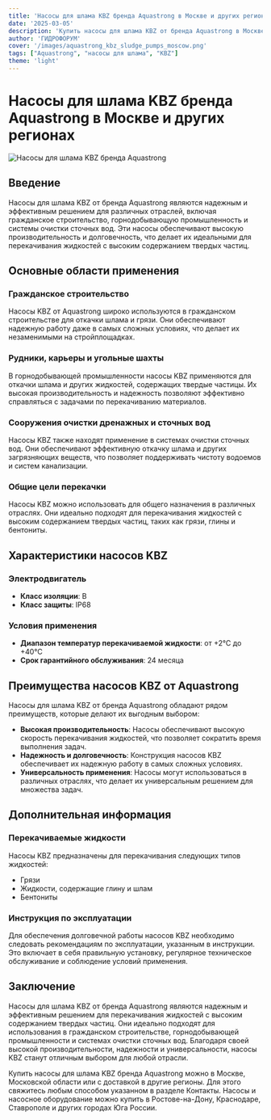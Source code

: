 ```yaml
---
title: 'Насосы для шлама KBZ бренда Aquastrong в Москве и других регионах'
date: '2025-03-05'
description: 'Купить насосы для шлама KBZ от бренда Aquastrong в Москве, Московской области и с доставкой по России. Подробное описание, характеристики и области применения.'
author: 'ГИДРОФОРУМ'
cover: '/images/aquastrong_kbz_sludge_pumps_moscow.png'
tags: ["Aquastrong", "насосы для шлама", "KBZ"]
theme: 'light'
---
```


# Насосы для шлама KBZ бренда Aquastrong в Москве и других регионах

![Насосы для шлама KBZ бренда Aquastrong](/images/aquastrong_kbz_sludge_pumps_moscow.png)

## Введение

Насосы для шлама KBZ от бренда Aquastrong являются надежным и эффективным решением для различных отраслей, включая гражданское строительство, горнодобывающую промышленность и системы очистки сточных вод. Эти насосы обеспечивают высокую производительность и долговечность, что делает их идеальными для перекачивания жидкостей с высоким содержанием твердых частиц.

## Основные области применения

### Гражданское строительство

Насосы KBZ от Aquastrong широко используются в гражданском строительстве для откачки шлама и грязи. Они обеспечивают надежную работу даже в самых сложных условиях, что делает их незаменимыми на стройплощадках.

### Рудники, карьеры и угольные шахты

В горнодобывающей промышленности насосы KBZ применяются для откачки шлама и других жидкостей, содержащих твердые частицы. Их высокая производительность и надежность позволяют эффективно справляться с задачами по перекачиванию материалов.

### Сооружения очистки дренажных и сточных вод

Насосы KBZ также находят применение в системах очистки сточных вод. Они обеспечивают эффективную откачку шлама и других загрязняющих веществ, что позволяет поддерживать чистоту водоемов и систем канализации.

### Общие цели перекачки

Насосы KBZ можно использовать для общего назначения в различных отраслях. Они идеально подходят для перекачивания жидкостей с высоким содержанием твердых частиц, таких как грязи, глины и бентониты.

## Характеристики насосов KBZ

### Электродвигатель

- **Класс изоляции**: B
- **Класс защиты**: IP68

### Условия применения

- **Диапазон температур перекачиваемой жидкости**: от +2°C до +40°C
- **Срок гарантийного обслуживания**: 24 месяца

## Преимущества насосов KBZ от Aquastrong

Насосы для шлама KBZ от бренда Aquastrong обладают рядом преимуществ, которые делают их выгодным выбором:

- **Высокая производительность**: Насосы обеспечивают высокую скорость перекачивания жидкостей, что позволяет сократить время выполнения задач.
- **Надежность и долговечность**: Конструкция насосов KBZ обеспечивает их надежную работу в самых сложных условиях.
- **Универсальность применения**: Насосы могут использоваться в различных отраслях, что делает их универсальным решением для множества задач.

## Дополнительная информация

### Перекачиваемые жидкости

Насосы KBZ предназначены для перекачивания следующих типов жидкостей:

- Грязи
- Жидкости, содержащие глину и шлам
- Бентониты

### Инструкция по эксплуатации

Для обеспечения долговечной работы насосов KBZ необходимо следовать рекомендациям по эксплуатации, указанным в инструкции. Это включает в себя правильную установку, регулярное техническое обслуживание и соблюдение условий применения.

## Заключение

Насосы для шлама KBZ от бренда Aquastrong являются надежным и эффективным решением для перекачивания жидкостей с высоким содержанием твердых частиц. Они идеально подходят для использования в гражданском строительстве, горнодобывающей промышленности и системах очистки сточных вод. Благодаря своей высокой производительности, надежности и универсальности, насосы KBZ станут отличным выбором для любой отрасли.

Купить насосы для шлама KBZ бренда Aquastrong можно в Москве, Московской области или с доставкой в другие регионы. Для этого свяжитесь любым способом указанном в разделе Контакты. Насосы и насосное оборудование можно купить в Ростове-на-Дону, Краснодаре, Ставрополе и других городах Юга России.
